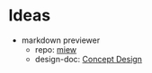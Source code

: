 # Ideas
* markdown previewer
    * repo: [miew](https://github.com/takeshiD/miew.git)
    * design-doc: [Concept Design](/markdown-preview_vim/README.md)

